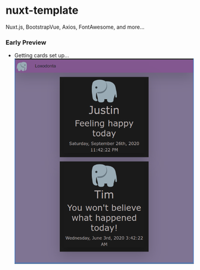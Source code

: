 # nuxt-template
Nuxt.js, BootstrapVue, Axios, FontAwesome, and more...

### Early Preview
+ Getting cards set up...
![Preview](./assets/preview.png)